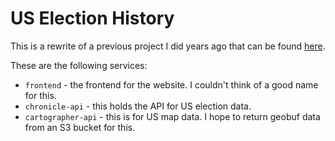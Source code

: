 # US Election History

This is a rewrite of a previous project I did years ago that can be found [here](https://github.com/TBlackford/ElectionHistories).

These are the following services:
- `frontend` - the frontend for the website. I couldn't think of a good name for this.
- `chronicle-api` - this holds the API for US election data.
- `cartographer-api` - this is for US map data. I hope to return geobuf data from an S3 bucket for this.

